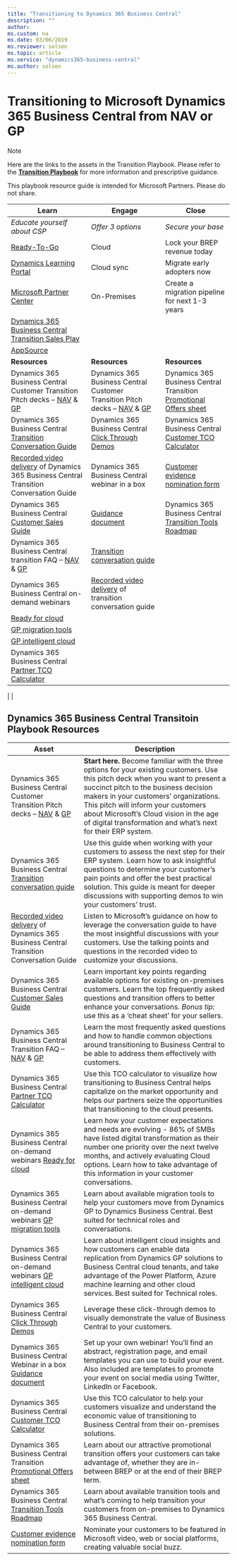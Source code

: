 ```yaml
---
title: "Transitioning to Dynamics 365 Business Central"
description: ""
author: 
ms.custom: na
ms.date: 03/06/2019
ms.reviewer: solsen
ms.topic: article
ms.service: "dynamics365-business-central"
ms.author: solsen
---
```


# Transitioning to Microsoft Dynamics 365 Business Central from NAV or GP

> [!NOTE] 
> Here are the links to the assets in the Transition Playbook. Please refer to the [**Transition Playbook**](https://mbs2.microsoft.com/AADSignup/Home/Index) for more information and prescriptive guidance.  

This playbook resource guide is intended for Microsoft Partners. Please do not share. 

| **Learn** | **Engage** | **Close** | 
|---------------------------|-----------------------------|--------------|
| *Educate yourself about CSP* | *Offer 3 options* | *Secure your base*
| [Ready-To-Go](https://docs.microsoft.com/en-us/dynamics365/business-central/dev-itpro/developer/readiness/readiness-ready-to-go?tabs=learning) | Cloud | Lock your BREP revenue today | 
| [Dynamics Learning Portal](https://nam06.safelinks.protection.outlook.com/?url=https%3A%2F%2Fmbspartner.microsoft.com%2FBC%2FTopic%2F109&data=02%7C01%7CArvind.Dutta%40microsoft.com%7Ca270ee000f9e4bf2ebb408d691490314%7C72f988bf86f141af91ab2d7cd011db47%7C1%7C0%7C636856140098808763&sdata=7bnqYv%2F7B6oBMn91AuL8Fni8c7ZN4Pp8yLxNdy3zPGg%3D&reserved=0) | Cloud sync | Migrate early adopters now | 
| [Microsoft Partner Center](https://docs.microsoft.com/en-us/partner-center/) | On-Premises | Create a migration pipeline for next 1-3 years | 
| [Dynamics 365 Business Central Transition Sales Play](https://microsoft.sharepoint.com/sites/Infopedia_G01/Pages/businessapplications.aspx) | | |
| [AppSource](https://appsource.microsoft.com/en-US/) | | | 
| **Resources** | **Resources** | **Resources** | 
| Dynamics 365 Business Central Customer Transition Pitch decks – [NAV](https://mbs.microsoft.com/Files/partner/365/SalesMarketing/NAV_ShortPitchdeckcustomer.pptx) & [GP](https://mbs.microsoft.com/Files/partner/365/SalesMarketing/GP_ShortPitchdeckcustomer.pptx) |  Dynamics 365 Business Central Customer Transition Pitch decks – [NAV](https://mbs.microsoft.com/Files/partner/365/SalesMarketing/NAV_ShortPitchdeckcustomer.pptx) & [GP](https://mbs.microsoft.com/Files/partner/365/SalesMarketing/GP_ShortPitchdeckcustomer.pptx) | Dynamics 365 Business Central Transition [Promotional Offers sheet](https://mbs.microsoft.com/Files/partner/365/SalesMarketing/QualifiedoffersheettoBC.pdf) | 
| Dynamics 365 Business Central [Transition Conversation Guide](https://mbs.microsoft.com/Files/partner/365/SalesMarketing/TransitionConversationGuide.pptx) | Dynamics 365 Business Central [Click Through Demos](https://mbs.microsoft.com/Files/partner/365/SalesMarketing/Dynamics_365_BusinessCentralPARTNERSALESPLAYBOOKwCLICKASSISTANCE.pptx) | Dynamics 365 Business Central [Customer TCO Calculator](https://mbs.microsoft.com/Files/partner/365/SalesMarketing/Dynamics365BusinessCentralCustomerMigrationModel.xlsx) | 
| [Recorded video delivery](https://mbs.microsoft.com/Files/partner/365/SalesMarketing/TransitionConversationRecording/TransitionConversationRecording.mp4) of Dynamics 365 Business Central Transition Conversation Guide | Dynamics 365 Business Central webinar in a box  | [Customer evidence nomination form](https://mbs.microsoft.com/Files/partner/365/SalesMarketing/TransitionConversationRecording/TransitionConversationRecording.mp4) | 
| Dynamics 365 Business Central [Customer Sales Guide](https://mbs.microsoft.com/Files/partner/365/SalesMarketing/TransitionSalesGuide.pptx) | [Guidance document](https://mbs.microsoft.com/Files/partner/365/SalesMarketing/Dynamics365BusinessCentralWebinarinabox.docx) | Dynamics 365 Business Central [Transition Tools Roadmap](https://mbs.microsoft.com/Files/partner/365/SalesMarketing/Migrationtoolsroadmap.pdf) |
| Dynamics 365 Business Central transition FAQ – [NAV](https://mbs.microsoft.com/Files/partner/365/SalesMarketing/NAVpartnerFAQ.docx) & [GP](https://mbs.microsoft.com/Files/partner/365/SalesMarketing/GPpartnerFAQ.docx) | [Transition conversation guide](https://mbs.microsoft.com/Files/partner/365/SalesMarketing/TransitionConversationGuide.pptx) | | 
| Dynamics 365 Business Central on-demand webinars | [Recorded video delivery](https://mbs.microsoft.com/Files/partner/365/SalesMarketing/TransitionConversationRecording/TransitionConversationRecording.mp4) of transition conversation guide | | 
| [Ready for cloud](https://msuspartner.eventbuilder.com/event?eventid=o1h8r5) | |
| [GP migration tools](https://msuspartner.eventbuilder.com/event?eventid=b3i4g0&source=InsiderEmail) | |
| [GP intelligent cloud]() | |
| Dynamics 365 Business Central [Partner TCO Calculator](https://mbs.microsoft.com/Files/partner/365/SalesMarketing/MicrosoftDynamics365BusinessCentralFinancialModel.xlsx)
|
|

## Dynamics 365 Business Central Transitoin Playbook Resources

| **Asset** | **Description** |  
|---------------------------|-----------------------------|
| Dynamics 365 Business Central Customer Transition Pitch decks – [NAV](https://mbs.microsoft.com/Files/partner/365/SalesMarketing/NAV_ShortPitchdeckcustomer.pptx) & [GP](https://mbs.microsoft.com/Files/partner/365/SalesMarketing/GP_ShortPitchdeckcustomer.pptx) |**Start here.** Become familiar with the three options for your existing customers. Use this pitch deck when you want to present a succinct pitch to the business decision makers in your customers’ organizations. This pitch will inform your customers about Microsoft’s Cloud vision in the age of digital transformation and what’s next for their ERP system. 
| Dynamics 365 Business Central [Transition conversation guide](https://mbs.microsoft.com/Files/partner/365/SalesMarketing/TransitionConversationGuide.pptx) | Use this guide when working with your customers to assess the next step for their ERP system. Learn how to ask insightful questions to determine your customer’s pain points and offer the best practical solution. This guide is meant for deeper discussions with supporting demos to win your customers’ trust. | 
| [Recorded video delivery]() of Dynamics 365 Business Central Transition Conversation Guide | Listen to Microsoft’s guidance on how to leverage the conversation guide to have the most insightful discussions with your customers. Use the talking points and questions in the recorded video to customize your discussions. | 
| Dynamics 365 Business Central [Customer Sales Guide](https://mbs.microsoft.com/Files/partner/365/SalesMarketing/TransitionSalesGuide.pptx) | Learn important key points regarding available options for existing on-premises customers. Learn the top frequently asked questions and transition offers to better enhance your conversations. *Bonus tip:* use this as a ‘cheat sheet’ for your sellers. |
| Dynamics 365 Business Central Transition FAQ – [NAV](https://mbs.microsoft.com/Files/partner/365/SalesMarketing/NAVpartnerFAQ.docx) & [GP](https://mbs.microsoft.com/Files/partner/365/SalesMarketing/GPpartnerFAQ.docx) | Learn the most frequently asked questions and how to handle common objections around transitioning to Business Central to be able to address them effectively with customers. | 
| Dynamics 365 Business Central [Partner TCO Calculator](https://mbs.microsoft.com/Files/partner/365/SalesMarketing/MicrosoftDynamics365BusinessCentralFinancialModel.xlsx) | Use this TCO calculator to visualize how transitioning to Business Central helps capitalize on the market opportunity and helps our partners seize the opportunities that transitioning to the cloud presents. | 
| Dynamics 365 Business Central on-demand webinars [Ready for cloud](https://msuspartner.eventbuilder.com/event?eventid=o1h8r5) | Learn how your customer expectations and needs are evolving - 86% of SMBs have listed digital transformation as their number one priority over the next twelve months, and actively evaluating Cloud options. Learn how to take advantage of this information in your customer conversations. | 
| Dynamics 365 Business Central on-demand webinars [GP migration tools](https://msuspartner.eventbuilder.com/event?eventid=b3i4g0&source=InsiderEmail) | Learn about available migration tools to help your customers move from Dynamics GP to Dynamics Business Central. Best suited for technical roles and conversations.
| Dynamics 365 Business Central on-demand webinars [GP intelligent cloud]() | Learn about intelligent cloud insights and how customers can enable data replication from Dynamics GP solutions to Business Central cloud tenants, and take advantage of the Power Platform, Azure machine learning and other cloud services. Best suited for Technical roles. 
| Dynamics 365 Business Central [Click Through Demos](https://mbs.microsoft.com/Files/partner/365/SalesMarketing/Dynamics_365_BusinessCentralPARTNERSALESPLAYBOOKwCLICKASSISTANCE.pptx) | Leverage these click-through demos to visually demonstrate the value of Business Central to your customers. | 
| Dynamics 365 Business Central Webinar in a box [Guidance document](https://mbs.microsoft.com/Files/partner/365/SalesMarketing/Dynamics365BusinessCentralWebinarinabox.docx) | Set up your own webinar! You’ll find an abstract, registration page, and email templates you can use to build your event. Also included are templates to promote your event on social media using Twitter, LinkedIn or Facebook. | 
| Dynamics 365 Business Central [Customer TCO Calculator](https://aka.ms/BCcustTCO) | Use this TCO calculator to help your customers visualize and understand the economic value of transitioning to Business Central from their on-premises solutions.  
| Dynamics 365 Business Central Transition [Promotional Offers sheet](https://mbs.microsoft.com/Files/partner/365/SalesMarketing/QualifiedoffersheettoBC.pdf) | Learn about our attractive promotional transition offers your customers can take advantage of, whether they are in-between BREP or at the end of their BREP term. |
| Dynamics 365 Business Central [Transition Tools Roadmap](https://mbs.microsoft.com/Files/partner/365/SalesMarketing/Migrationtoolsroadmap.pdf) | Learn about available transition tools and what’s coming to help transition your customers from on-premises to Dynamics 365 Business Central. | 
| [Customer evidence nomination form](https://mbs.microsoft.com/Files/partner/365/SalesMarketing/TransitionConversationRecording/TransitionConversationRecording.mp4) | Nominate your customers to be featured in Microsoft video, web or social platforms, creating valuable social buzz. | 
